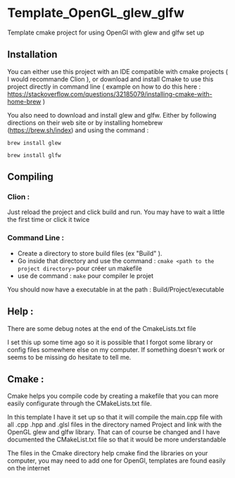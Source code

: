 # Template_OpenGL_glew_glfw
Template cmake project for using OpenGl with glew and glfw set up

## Installation

You can either use this project with an IDE compatible with cmake projects ( I would recommande Clion ), or download and install Cmake to use this project directly in command line ( example on how to do this here : https://stackoverflow.com/questions/32185079/installing-cmake-with-home-brew )

You also need to download and install glew and glfw. Either by following directions on their web site or by installing homebrew (https://brew.sh/index) and using the command :

`brew install glew`

`brew install glfw`

## Compiling

### Clion : 
Just reload the project and click build and run.
You may have to wait a little the first time or click it twice

### Command Line :
- Create a directory to store build files (ex "Build" ).
- Go inside that directory and use the command : `cmake <path to the project directory>` pour créer un makefile
- use de command : `make` pour compiler le projet

You should now have a executable in at the path : Build/Project/executable
  
## Help : 
  There are some debug notes at the end of the CmakeLists.txt file
  
  I set this up some time ago so it is possible that I forgot some library or config files somewhere else on my computer.
  If something doesn't work or seems to be missing do hesitate to tell me.
  
## Cmake : 
  Cmake helps you compile code by creating a makefile that you can more easily configurate through the CMakeLists.txt file.
  
  In this template I have it set up so that it will compile the main.cpp file with all .cpp .hpp and .glsl files in the directory named Project and link with the OpenGL glew and glfw library. 
  That can of course be changed and I have documented the CMakeList.txt file so that it would be more understandable
  
  The files in the Cmake directory help cmake find the libraries on your computer, you may need to add one for OpenGl, templates are found easily on the internet
